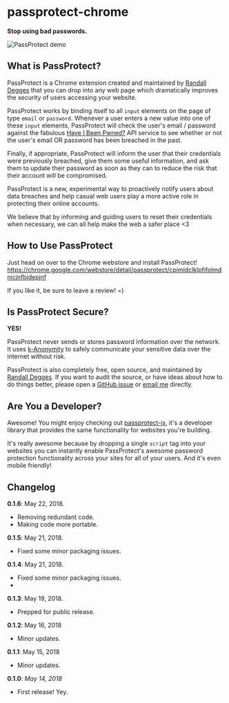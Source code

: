 # passprotect-chrome

**Stop using bad passwords.**

![PassProtect demo](https://github.com/oktasecuritylabs/passprotect-chrome/raw/master/assets/passprotect.gif)


## What is PassProtect?

PassProtect is a Chrome extension created and maintained by [Randall Degges](https://twitter.com/rdegges)
that you can drop into any web page which dramatically improves the security
of users accessing your website.

PassProtect works by binding itself to all `input` elements on the page of type
`email` or `password`. Whenever a user enters a new value into one of these
`input` elements, PassProtect will check the user's email / password against
the fabulous [Have I Been Pwned?](https://haveibeenpwned.com) API service to see whether or not
the user's email OR password has been breached in the past.

Finally, if appropriate, PassProtect will inform the user that their credentials
were previously breached, give them some useful information, and ask them to
update their password as soon as they can to reduce the risk that their account
will be compromised.

PassProtect is a new, experimental way to proactively notify users about data
breaches and help casual web users play a more active role in protecting their
online accounts.

We believe that by informing and guiding users to reset their credentials when
necessary, we can all help make the web a safer place &lt;3


## How to Use PassProtect

Just head on over to the Chrome webstore and install PassProtect! https://chrome.google.com/webstore/detail/passprotect/cpimldclklpfifolmdnicjnfbjdepjnf

If you like it, be sure to leave a review! =)


## Is PassProtect Secure?

**YES!**

PassProtect never sends or stores password information over the network. It uses
[k-Anonymity](https://www.troyhunt.com/ive-just-launched-pwned-passwords-version-2/)
to safely communicate your sensitive data over the internet without risk.

PassProtect is also completely free, open source, and maintained by [Randall
Degges](https://twitter.com/rdegges). If you want to audit the source, or have
ideas about how to do things better, please open a
[GitHub issue](https://github.com/oktasecuritylabs/passprotect-js) or [email me](mailto:randall.degges@okta.com) directly.


## Are You a Developer?

Awesome! You might enjoy checking out [passprotect-js](https://github.com/oktasecuritylabs/passprotect-js), it's a
developer library that provides the same functionality for websites you're
building.

It's really awesome because by dropping a single `script` tag into your
websites you can instantly enable PassProtect's awesome password protection
functionality across your sites for all of your users. And it's even mobile
friendly!


## Changelog

**0.1.6**: May 22, 2018.

- Removing redundant code.
- Making code more portable.

**0.1.5**: May 21, 2018.

- Fixed some minor packaging issues.

**0.1.4**: May 21, 2018.

- Fixed some minor packaging issues.
-
**0.1.3**: May 19, 2018.

- Prepped for public release.

**0.1.2**: May 16, 2018

- Minor updates.

**0.1.1**: May 15, 2018

- Minor updates.

**0.1.0**: *May 14, 2018*

- First release! Yey.
